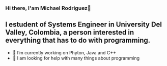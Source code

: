 ### Hi there, I'am Michael Rodriguez👋

## I estudent of Systems Engineer in University Del Valley, Colombia, a person interested in everything that has to do with programming.

- 🔭 I’m currently working on Phyton, Java and C++
- 🤔 I am looking for help with many things about programming



